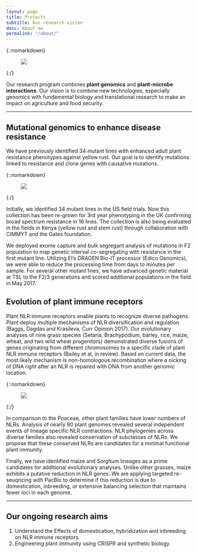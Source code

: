 ```yaml
---
layout: page
title: Projects
subtitle: Our research vision
desc: About me.
permalink: "/about/"
---
```

<div class="pretty-links">

<div class="lead lead-about">

{::nomarkdown} <figure class="site-profile"> <img src="{{ site.baseurl }}/assets/img/profile.png"> </figure> {:/}

Our research program combines **plant genomics** and **plant-microbe interactions**. Our vision is to combine new technologies, especially genomics with fundamental biology and translational research to make an impact on agriculture and food security. 

</div>

---

## **Mutational genomics to enhance disease resistance**

We have previously identified 34 mutant lines with enhanced adult plant resistance phenotypes against yellow rust. Our goal is to identify mutations linked to resistance and clone genes with causative mutations.

{::nomarkdown} <figure class="site-profile"> <img src="{{ site.baseurl }}/assets/img/profile.png"> </figure> {:/}

Initially, we identified 34 mutant lines in the US field trials. Now this collection has been re-grown for 3rd year phenotyping in the UK confirming broad spectrum resistance in 16 lines. The collection is also being evaluated in the fields in Kenya (yellow rust and stem rust) through collaboration with CIMMYT and the Gates foundation.

We deployed exome capture and bulk segregant analysis of mutations in F2 population to map genetic interval co-segregating with resistance in the first mutant line. Utilizing EI’s DRAGEN Bio-IT processor (Edico Genomics), we were able to reduce the processing time from days to minutes per sample. For several other mutant lines, we have advanced genetic material at TSL to the F2/3 generations and scored additional populations in the field in May 2017.

## **Evolution of plant immune receptors**

Plant NLR immune receptors enable plants to recognize diverse pathogens. Plant deploy multiple mechanisms of NLR diversification and regulation (Baggs, Dagdas and Krasileva, Curr Opinion 2017). Our evolutionary analyses of nine grass species (Setaria, Brachypodium, barley, rice, maize, wheat, and two wild wheat progenitors) demonstrated diverse fusions of genes originating from different chromosomes to a specific clade of plant NLR immune receptors (Bailey et al, in review). Based on current data, the most likely mechanism is non-homologous recombination where a nicking of DNA right after an NLR is repaired with DNA from another genomic location.  

{::nomarkdown} <figure class="site-profile"> <img src="{{ site.baseurl }}/assets/img/profile.png"> </figure> {:/}

In comparison to the Poaceae, other plant families have lower numbers of NLRs. Analysis of nearly 80 plant genomes revealed several independent events of lineage specific NLR contractions. NLR phylogenies across diverse families also revealed conservation of subclasses of NLRs. We propose that these conserved NLRs are candidates for a minimal functional plant immunity. 

Finally, we have identified maize and Sorghum lineages as a prime candidates for additional evolutionary analyses. Unlike other grasses, maize exhibits a putative reduction in NLR genes. We are applying targeted re-seuqncing with PacBio to determine if this reduction is due to domestication, inbreeding, or extensive balancing selection that maintains fewer loci in each genome.

---

## Our ongoing research aims

1. Understand the Effects of domestication, hybridization and inbreeding on NLR immune receptors.
2. Engineering plant immunity using CRISPR and synthetic biology.

</div>